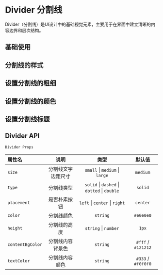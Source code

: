 # Divider 分割线
Divider（分割线）是UI设计中的基础视觉元素，主要用于在界面中建立清晰的内容边界和层次结构。

## 基础使用
<demo src="./demos/divider-base.vue"></demo>

## 分割线的样式
<demo src="./demos/divider-type.vue"></demo>

## 设置分割线的粗细
<demo src="./demos/divider-height.vue"></demo>

## 设置分割线的颜色
<demo src="./demos/divider-color.vue"></demo>

## 设置分割线标题
<demo src="./demos/divider-title.vue"></demo>

## Divider API
`Divider Props`

| 属性名 | 说明 | 类型 | 默认值 |
|:-------|:------------:|:------:|:-------:|
| `size` | 分割线文字边距尺寸 | `small` \| `medium` \| `large` | `medium` |
| `type` | 分割线类型 | `solid` \| `dashed` \| `dotted` \| `double` | `solid` |
| `placement` | 是否朴素按钮 | `left` \| `center` \| `right` | `center` |
| `color` | 分割线颜色 | `string` | `#e0e0e0` |
| `height` | 分割线的高度 | `string` \| `number` | `1px` |
| `contentBgColor` | 分割线内容背景色 | `string`  | `#fff` / `#121212` |
| `textColor` | 分割线内容颜色 | `string`  | `#333` / `#f0f0f0` |
